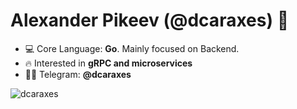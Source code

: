 <h1 align="left">Alexander Pikeev (@dcaraxes) 👋</h1>

- 💻 Core Language: **Go**. Mainly focused on Backend.
- 🔥 Interested in **gRPC and microservices**
- 👨‍💻 Telegram: **@dcaraxes**

<p>&nbsp;<img align="left" src="https://github-readme-stats.vercel.app/api?username=dcaraxes&show_icons=true&hide_title=true" alt="dcaraxes" /></p>
